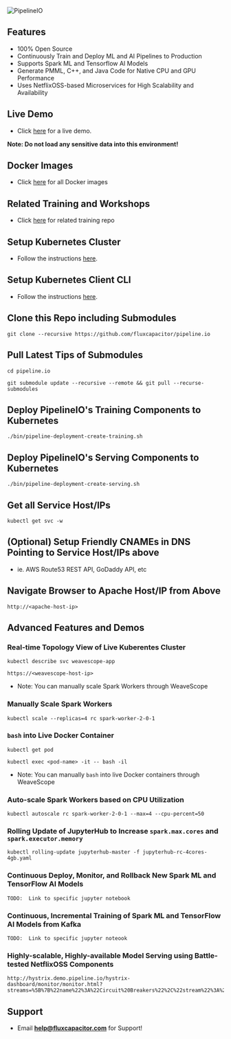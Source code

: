 ![PipelineIO](http://pipeline.io/images/pipeline-io-logo-shadow-210x186.png)

## Features
* 100% Open Source
* Continuously Train and Deploy ML and AI Pipelines to Production
* Supports Spark ML and Tensorflow AI Models
* Generate PMML, C++, and Java Code for Native CPU and GPU Performance
* Uses NetflixOSS-based Microservices for High Scalability and Availability

## Live Demo
* Click [here](http://www.demo.pipeline.io) for a live demo.  

**Note:  Do not load any sensitive data into this environment!**

## Docker Images
* Click [here](https://hub.docker.com/u/fluxcapacitor) for all Docker images

## Related Training and Workshops
* Click [here](https://github.com/fluxcapacitor/pipeline) for related training repo

## Setup Kubernetes Cluster
* Follow the instructions [here](https://github.com/fluxcapacitor/kubernetes.ml#setup-a-new-kubernetes-cluster).

## Setup Kubernetes Client CLI
* Follow the instructions [here](https://github.com/fluxcapacitor/kubernetes.ml#install-kubernetes-client).

## Clone this Repo including Submodules
```
git clone --recursive https://github.com/fluxcapacitor/pipeline.io
```

## Pull Latest Tips of Submodules
```
cd pipeline.io

git submodule update --recursive --remote && git pull --recurse-submodules
```

## Deploy PipelineIO's Training Components to Kubernetes
```
./bin/pipeline-deployment-create-training.sh
```

## Deploy PipelineIO's Serving Components to Kubernetes
```
./bin/pipeline-deployment-create-serving.sh
```

## Get all Service Host/IPs
```
kubectl get svc -w
```

## (Optional) Setup Friendly CNAMEs in DNS Pointing to Service Host/IPs above
* ie. AWS Route53 REST API, GoDaddy API, etc

## Navigate Browser to Apache Host/IP from Above
```
http://<apache-host-ip>
```

## Advanced Features and Demos
### Real-time Topology View of Live Kuberentes Cluster
```
kubectl describe svc weavescope-app
```
```
https://<weavescope-host-ip>
```
* Note: You can manually scale Spark Workers through WeaveScope

### Manually Scale Spark Workers
```
kubectl scale --replicas=4 rc spark-worker-2-0-1
```

### `bash` into Live Docker Container
```
kubectl get pod
```
```
kubectl exec <pod-name> -it -- bash -il
```
* Note: You can manually `bash` into live Docker containers through WeaveScope


### Auto-scale Spark Workers based on CPU Utilization
```
kubectl autoscale rc spark-worker-2-0-1 --max=4 --cpu-percent=50
```

### Rolling Update of JupyterHub to Increase `spark.max.cores` and `spark.executor.memory`
```
kubectl rolling-update jupyterhub-master -f jupyterhub-rc-4cores-4gb.yaml
```

### Continuous Deploy, Monitor, and Rollback New Spark ML and TensorFlow AI Models 
```
TODO:  Link to specific jupyter notebook
```

### Continuous, Incremental Training of Spark ML and TensorFlow AI Models from Kafka
```
TODO:  Link to specific jupyter noteook
```

### Highly-scalable, Highly-available Model Serving using Battle-tested NetflixOSS Components
```
http://hystrix.demo.pipeline.io/hystrix-dashboard/monitor/monitor.html?streams=%5B%7B%22name%22%3A%22Circuit%20Breakers%22%2C%22stream%22%3A%22turbine.demo.pipeline.io%2Fturbine.stream%22%2C%22auth%22%3A%22%22%2C%22delay%22%3A%22%22%7D%5D
```

## Support
* Email **help@fluxcapacitor.com** for Support!
